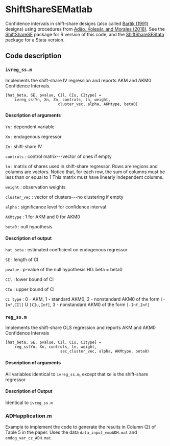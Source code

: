 # ShiftShareSEMatlab

Confidence intervals in shift-share designs (also called [Bartik
(1991)](http://research.upjohn.org/up_press/77/) designs) using procedures from
[Adão, Kolesár, and Morales (2018)](https://arxiv.org/abs/1806.07928). See the
[ShiftShareSE](https://github.com/kolesarm/ShiftShareSE) package for R version
of this code, and the
[ShiftShareSEStata](https://github.com/zhangxiang0822/ShiftShareSEStata) package
for a Stata version.

## Code description

### `ivreg_ss.m`

Implements the shift-share IV regression and reports AKM and AKM0 Confidence
Intervals.

```
[hat_beta, SE, pvalue, CIl, CIu, CItype] =
    ivreg_ss(Yn, Xn, Zn, controls, ln, weight,
                       cluster_vec, alpha, AKMtype, beta0)
```

#### Description of arguments

  `Yn`
  : dependent variable

  `Xn`
  : endogenous regressor

  `Zn`
  : shift-share IV

  `controls`
  : control matrix---vector of ones if empty

  `ln`
  : matrix of shares used in shift-share regressor. Rows are regions and columns
    are vectors. Notice that, for each row, the sum of columns must be less than
    or equal to 1 This matrix must have linearly independent columns.

  `weight`
  : observation weights

  `cluster_vec`
  : vector of clusters---no clustering if empty

  `alpha`
  : significance level for confidence interval

  `AKMtype`
  : 1 for AKM and 0 for AKM0

  `beta0`
  : null hypothesis

#### Description of output

  `hat_beta`
  : estimated coefficient on endogenous regressor

  `SE`
  : length of CI

  `pvalue`
  : p-value of the null hypothesis H0: beta = beta0

  `CIl`
  : lower bound of CI

  `CIu`
  : upper bound of CI

  `CI type`
  : 0 - AKM, 1 - standard AKM0, 2 - nonstandard AKM0 of the form
    `[-Inf,CIl]` U  `[CIu,Inf]`, 3 - nonstandard AKM0 of the form `[-Inf,Inf]`

### `reg_ss.m`

Implements the shift-share OLS regression and reports AKM and AKM0 Confidence
Intervals

```
[hat_beta, SE, pvalue, CIl, CIu, CItype] =
    reg_ss(Yn, Xn, controls, ln, weight,
                        sec_cluster_vec, alpha, AKMtype, beta0)
```

#### Description of arguments

All variables identical to `ivreg_ss.m`, except that `Xn` is the
shift-share regressor

#### Description of Output

Identical to `ivreg_ss.m`

### ADHapplication.m

Example to implement the code to generate the results in Column (2) of Table 5
in the paper. Uses the data `data_input_empADH.mat` and `endog_var_cz_ADH.mat`.
